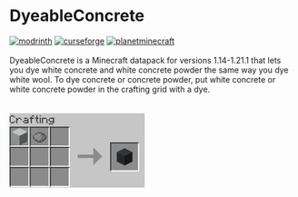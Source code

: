 # DyeableConcrete
[<img alt="modrinth" height="56" src="https://cdn.jsdelivr.net/npm/@intergrav/devins-badges@3/assets/cozy/available/modrinth_vector.svg">](https://modrinth.com/datapack/dyeableconcrete)
[<img alt="curseforge" height="56" src="https://cdn.jsdelivr.net/npm/@intergrav/devins-badges@3/assets/cozy/available/curseforge_vector.svg">](https://www.curseforge.com/minecraft/data-packs/dyeableconcrete)
[<img alt="planetminecraft" height="56" src="https://misterpug51.github.io/images/available_on_planetminecraft_cozy_vector.svg">](https://www.planetminecraft.com/data-pack/dyeableconcrete/)
<br>
<br>
DyeableConcrete is a Minecraft datapack for versions 1.14-1.21.1 that lets you dye white concrete and white concrete powder the same way you dye white wool. To dye concrete or concrete powder, put white concrete or white concrete powder in the crafting grid with a dye.
<br>
<br>
<br>
![Crafting recipes](https://raw.githubusercontent.com/MISTERPUG51/DyableConcrete/main/screenshots/crafting.gif)
